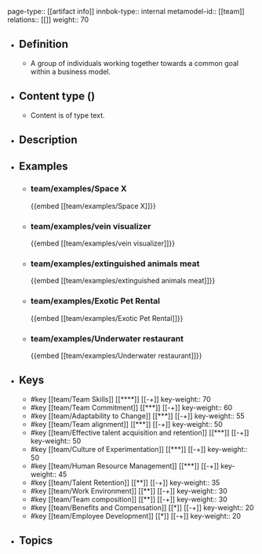 page-type:: [[artifact info]]
innbok-type:: internal
metamodel-id:: [[team]]
relations:: [[]]
weight:: 70

- ## Definition
  - A group of individuals working together towards a common goal within a business model.
- ## Content type ()
  - Content is of type text.
  
- ## Description
- ## Examples
  - ### team/examples/Space X
    {{embed [[team/examples/Space X]]}}
  - ### team/examples/vein visualizer
    {{embed [[team/examples/vein visualizer]]}}
  - ### team/examples/extinguished animals meat
    {{embed [[team/examples/extinguished animals meat]]}}
  - ### team/examples/Exotic Pet Rental
    {{embed [[team/examples/Exotic Pet Rental]]}}
  - ### team/examples/Underwater restaurant
    {{embed [[team/examples/Underwater restaurant]]}}
  
- ## Keys
  - #key [[team/Team Skills]] [[****]] [[-+]]
    key-weight:: 70
  - #key [[team/Team Commitment]] [[***]] [[-+]]
    key-weight:: 60
  - #key [[team/Adaptability to Change]] [[***]] [[-+]]
    key-weight:: 55
  - #key [[team/Team alignment]] [[***]] [[-+]]
    key-weight:: 50
  - #key [[team/Effective talent acquisition and retention]] [[***]] [[-+]]
    key-weight:: 50
  - #key [[team/Culture of Experimentation]] [[***]] [[-+]]
    key-weight:: 50
  - #key [[team/Human Resource Management]] [[***]] [[-+]]
    key-weight:: 45
  - #key [[team/Talent Retention]] [[**]] [[-+]]
    key-weight:: 35
  - #key [[team/Work Environment]] [[**]] [[-+]]
    key-weight:: 30
  - #key [[team/Team composition]] [[**]] [[-+]]
    key-weight:: 30
  - #key [[team/Benefits and Compensation]] [[*]] [[-+]]
    key-weight:: 20
  - #key [[team/Employee Development]] [[*]] [[-+]]
    key-weight:: 20
- ## Topics
  

